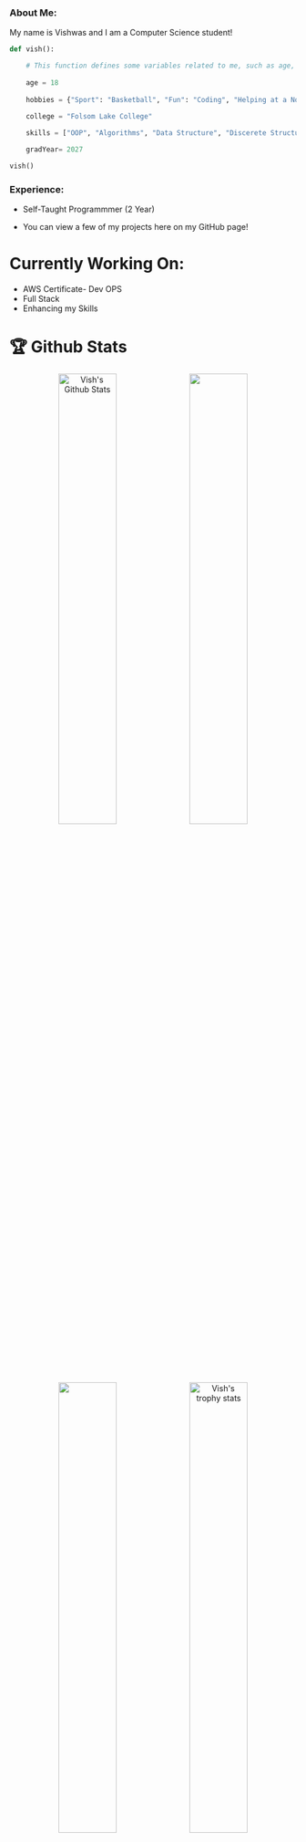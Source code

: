 ### About Me:

My name is Vishwas and I am a Computer Science student!

```python
def vish():

    # This function defines some variables related to me, such as age, hobbies, college, graduation year, and transferring status.
    
    age = 18
        
    hobbies = {"Sport": "Basketball", "Fun": "Coding", "Helping at a Non-Profit Organization": "BAPS Charities"}
        
    college = "Folsom Lake College"

    skills = ["OOP", "Algorithms", "Data Structure", "Discerete Structure"]

    gradYear= 2027

vish()
```
### Experience:

* Self-Taught Programmmer (2 Year) 
    
* You can view a few of my projects here on my GitHub page!

# Currently Working On:

* AWS Certificate- Dev OPS
* Full Stack
* Enhancing my Skills

<h1>🏆 Github Stats</h1>

<p align="center"> 
  <img src="https://github-readme-stats.vercel.app/api?username=vish2285&count_private=true&show_icons=true&theme=nightowl" alt="Vish's Github Stats" width="45%" />
  <img  src="https://github-readme-streak-stats.herokuapp.com/?user=vish2285&theme=nightowl" width="45%" />
</p>

<p align="center">
  <img  src="https://github-readme-stats.vercel.app/api/top-langs/?username=vish2285&count_private=true&show_icons=true&theme=nightowl" width="45%">
  <a href="https://github.com/soumyajiitt?tab=achievements"><img src="https://github-profile-trophy.vercel.app/?username=vish2285&theme=algolia&no-frame=true&column=3&row=2&margin-h=17"  width="45%" alt="Vish's trophy stats"/></a>
</p>

---

### 🌐 Connect with me:

<p align="center">

  <a href="mailto:vishwas2284@gmail.com">
    <img src="https://img.shields.io/badge/Email-D14836?style=for-the-badge&logo=gmail&logoColor=white" alt="Email">
  </a>
   <a href="https://www.linkedin.com/in/vishwas-patel-7462aa299/">
    <img src="https://img.shields.io/badge/LinkedIn-0A66C2?style=for-the-badge&logo=linkedin&logoColor=white" alt="LinkedIn">
  </a>
  <a href="https://github.com/vish2285" target="_blank">
    <img src="https://img.shields.io/badge/Website-4285F4?style=for-the-badge&logo=google-chrome&logoColor=white" alt="Website">
  </a>
</p>

### Tech Stack
[![My Skills](https://skillicons.dev/icons?i=js,html,css,tailwind,react,mongodb,nodejs,firebase,sass)](https://skillicons.dev)

[![My Skills](https://skillicons.dev/icons?i=py,cpp,lua,vscode,git,replit,discord)](https://skillicons.dev)

[![My Skills](https://skillicons.dev/icons?i=unity,ps,)](https://skillicons.dev)
